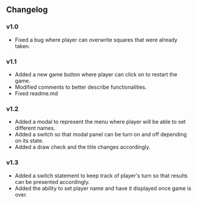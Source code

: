 
## Changelog
### v1.0
- Fixed a bug where player can overwrite squares that were already taken.

### v1.1
- Added a new game button where player can click on to restart the game.
- Modified comments to better describe functionalities.
- Fixed readme.md

### v1.2
- Added a modal to represent the menu where player will be able to set different names. 
- Added a switch so that modal panel can be turn on and off depending on its state.
- Added a draw check and the title changes accordingly.

### v1.3
- Added a switch statement to keep track of player's turn so that results can be presented accordingly.
- Added the ability to set player name and have it displayed once game is over.
